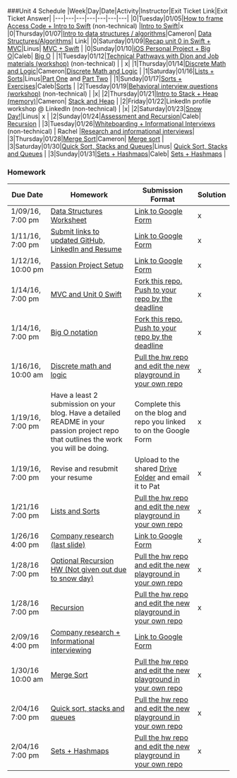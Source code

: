 ###Unit 4 Schedule
|Week|Day|Date|Activity|Instructor|Exit Ticket Link|Exit Ticket Answer|
|---|---|---|---|---|---|---|
|0|Tuesday|01/05|[How to frame Access Code + Intro to Swift](https://github.com/accesscode-2-2/unit-4/blob/master/lessons/week-0/2016_01_05.md) (non-technical)  |[Intro to Swift](https://docs.google.com/forms/d/1CuY-UFTL3CULwPOWfqFoG4LuEHPAi2iB3ZoJsGTat44/viewform)|x
|0|Thursday|01/07|[Intro to data structures / algorithms](https://github.com/accesscode-2-2/unit-4/blob/master/lessons/week-0/2016_01_07.md)|Cameron| [Data Structures/Algorithms](https://docs.google.com/a/c4q.nyc/forms/d/1FfZbLI9WP5ohJssEeZQk7aQSc5suKmMe6K21xpEENWg/viewform)| Link|
|0|Saturday|01/09|[Recap unit 0 in Swift + MVC](https://github.com/accesscode-2-2/unit-4/blob/master/lessons/week-0/2016_01_09.md)|Linus| [MVC + Swift](https://docs.google.com/forms/d/1ZtOgbNZqI-0KXzmuvebMudQS5EvoOQJ8EZu3J6J8Fuk/viewform) |
|0|Sunday|01/10|[iOS Personal Project + Big O](https://github.com/accesscode-2-2/unit-4/blob/master/lessons/week-0/2016_01_10.md)|Caleb| [Big O](https://docs.google.com/forms/d/1RbMowGnkMUOXTfbt5CElW4cfwkTlyVKX9K2tT1xm8ZY/viewform) |
|1|Tuesday|01/12|[Technical Pathways with Dion and Job materials (workshop)](https://github.com/accesscode-2-2/unit-4/blob/master/lessons/week-1/2016_01_12.md) (non-technical) | | x|
|1|Thursday|01/14|[Discrete Math and Logic](https://github.com/accesscode-2-2/unit-4/blob/master/lessons/week-1/2016_01_14.md)|Cameron|[Discrete Math and Logic](https://docs.google.com/forms/d/165XovipUxOWgS2BVCVhMA68sXjpJvUWQ9myX6VlysTA/viewform) |
|1|Saturday|01/16|[Lists + Sorts](https://github.com/accesscode-2-2/unit-4/blob/master/lessons/week-1/2016_01_16.md)|Linus|[Part One](https://docs.google.com/forms/d/1zNY7ERqpUdHXJELDQbhqtOZ0e7yBQ7_VoZOxlxdVqhE/viewform) and [Part Two](https://docs.google.com/forms/d/1BJpxfueJTnn3nxnqI3RxqheMv3vyjyMdeakMqDpBtr0/viewform) |
|1|Sunday|01/17|[Sorts + Exercises](https://github.com/accesscode-2-2/unit-4/blob/master/lessons/week-1/2016_01_17.md)|Caleb|[Sorts](https://docs.google.com/a/c4q.nyc/forms/d/1_KyAL5ZbluMin0CaxGij_1Py9tbQ9kU26Ni8QwYflWg/viewform) |
|2|Tuesday|01/19|[Behavioral interview questions (workshop)](https://docs.google.com/presentation/d/1hDptFfv7ol3dzN4_tlxP5TntUXYMOsbezQ-iMpBvQZU/edit#slide=id.p) (non-technical) | |x|
|2|Thursday|01/21|[Intro to Stack + Heap (memory)](https://github.com/accesscode-2-2/unit-4/blob/master/lessons/week-2/2016_01_21.md)|Cameron| [Stack and Heap](https://docs.google.com/a/c4q.nyc/forms/d/1smEuB4YJTsIZE6wb-AAinCb5cfBJRYqPhBrBDw-7lyw/viewform) |
|2|Friday|01/22|LinkedIn profile workshop @ LinkedIn (non-technical) | |x|
|2|Saturday|01/23|[Snow Day!](https://github.com/accesscode-2-2/unit-4/blob/master/lessons/week-2/2016_01_23.md)|Linus| x |
|2|Sunday|01/24|[Assessment and Recursion](https://github.com/accesscode-2-2/unit-4/blob/master/lessons/week-2/2016_01_24.md)|Caleb| [Recursion](https://docs.google.com/a/c4q.nyc/forms/d/12ks1GWOLStbvo57GX35LWmB25a1v7ZSGryAjtAPT8NY/viewform) |
|3|Tuesday|01/26|[Whiteboarding + Informational Interviews](https://docs.google.com/presentation/d/1wF6aLj2TMSXlDRoru-ppcHyV4giiT_EOr0XySZ6D4EI/edit#slide=id.gee8e17824_0_10) (non-technical) | Rachel |[Research and informational interviews](https://docs.google.com/a/c4q.nyc/forms/d/1HL_Q6GByDH7zSb8_HWw7qNYwkIiT4EaUtTuXcXsiyJc/viewform)|
|3|Thursday|01/28|[Merge Sort](https://github.com/accesscode-2-2/unit-4/blob/master/lessons/week-3/2016_01_28.md)|Cameron| [Merge sort](https://docs.google.com/a/c4q.nyc/forms/d/1MU0mXmGww5wft-HJMy3hPShc0RV7Qbic5w2LWiuEkr4/viewform) |
|3|Saturday|01/30|[Quick Sort, Stacks and Queues](https://github.com/accesscode-2-2/unit-4/blob/master/lessons/week-3/2016_01_30.md)|Linus| [Quick Sort, Stacks and Queues](https://docs.google.com/a/c4q.nyc/forms/d/1rjyZcfvRRsUr9Zi36Qa9NZFRNh6BdY5xcC8SHbCV_e4/viewform) |
|3|Sunday|01/31|[Sets + Hashmaps](https://github.com/accesscode-2-2/unit-4/blob/master/lessons/week-3/2016_01_31.md)|Caleb| [Sets + Hashmaps](https://docs.google.com/a/c4q.nyc/forms/d/1OOJGDY1bn6V_9duirC7J24TFPEsUE8akuQoZ0-XFVKg/viewform) |

### Homework
 Due Date | Homework | Submission Format | Solution |
|---|---|---|---|
1/09/16, 7:00 pm | [Data Structures Worksheet](http://www.cs.cornell.edu/courses/CS2110/2014sp/L09-Lists/data_structures.pdf) | [Link to Google Form](https://docs.google.com/a/c4q.nyc/forms/d/1qGLpV_eLZv6a-zrS6dHEQqwPv4QbpBSh646XNqa55Ps/viewform) | x
1/11/16, 7:00 pm | [Submit links to updated GitHub, LinkedIn and Resume](https://docs.google.com/document/d/1Y6oAzxDa_K0_0_Mz_S-O5w0LJ5eJUuL4iODAH9Fj2FQ/edit?usp=sharing) | [Link to Google Form](http://goo.gl/forms/KUfBPRHQBr) | x 
1/12/16, 10:00 pm | [Passion Project Setup](https://docs.google.com/presentation/d/1Sb6IoD3f842WGugSJZ1s7-4EHgPEdH5RHiT3-H0TI2A/edit#slide=id.gecfcc994a_0_10) | [Link to Google Form](http://goo.gl/forms/qU6GQ8b3pZ) | x
1/14/16, 7:00 pm | [MVC and Unit 0 Swift](https://docs.google.com/document/d/1DQ2aCJ_yUZtazzCfb0PaS81bg61V2ZOSxpABh981xSo/edit) | [Fork this repo.  Push to your repo by the deadline](https://github.com/accesscode-2-2/unit-4-assignments) | x |
1/14/16, 7:00 pm | [Big O notation](https://docs.google.com/document/d/1aF1imJUVahCSJAuN1OEm5lQXwpSFaAmVmAETKMM6PLQ/edit#heading=h.za36ai6n5fth) | [Fork this repo.  Push to your repo by the deadline](https://github.com/accesscode-2-2/unit-4-assignments) | x
1/16/16, 10:00 am | [Discrete math and logic](https://docs.google.com/document/d/1pqdYlbeoJAVhAR7fT7iuHQ0F-mIH3pbcei-rNX_L5Kw/edit#) | [Pull the hw repo and edit the new playground in your own repo](https://github.com/accesscode-2-2/unit-4-assignments) | x
1/19/16, 7:00 pm | Have a least 2 submission on your blog.  Have a detailed README in your passion project repo that outlines the work you will be doing. | Complete this on the blog and repo you linked to on the Google Form | x
1/19/16, 7:00 pm | Revise and resubmit your resume | Upload to the shared [Drive Folder](https://drive.google.com/drive/u/0/folders/0B61otWQVg7ApUFFjWkx6ZE9VOUU) and email it to Pat | x
1/21/16 7:00 pm | [Lists and Sorts](https://docs.google.com/document/d/1XioaEqk6VqUPA-ccQhkqP3eAoDthxYyOM9vSPB7fDkg/edit#heading=h.uopysoy45zmw) | [Pull the hw repo and edit the new playground in your own repo](https://github.com/accesscode-2-2/unit-4-assignments) | x
1/26/16 4:00 pm | [Company research (last slide)](https://docs.google.com/presentation/d/1hDptFfv7ol3dzN4_tlxP5TntUXYMOsbezQ-iMpBvQZU/edit#slide=id.gfd22e86bb_0_10) | [Link to Google Form](https://docs.google.com/a/c4q.nyc/forms/d/1Lj0_MGzJH3GcTvLIjX78hS5pLsBr6fVSFaOAtSweWCA/viewform) | x
1/28/16 7:00 pm | [Optional Recursion HW (Not given out due to snow day)](https://docs.google.com/document/d/1KfnTOtPnBrYPFhBRAQPZBXor_mKDQvuJp4zwZbtHkRs/edit#heading=h.16sfqfmanxte) | [Pull the hw repo and edit the new playground in your own repo](https://github.com/accesscode-2-2/unit-4-assignments) | x
1/28/16 7:00 pm | [Recursion](https://docs.google.com/document/d/1INvOynuggw69yLRNg3y-TPwBiYb3lQZQiFUOxZKBwsY/edit#heading=h.za36ai6n5fth) | [Pull the hw repo and edit the new playground in your own repo](https://github.com/accesscode-2-2/unit-4-assignments) | x
2/09/16 4:00 pm | [Company research + Informational interviewing](https://docs.google.com/document/d/1pxiXQDhQXOK5gngrmmLpXVqbaI6IyJdt6vtLVRCxg7g/edit) | [Link to Google Form](https://docs.google.com/a/c4q.nyc/forms/d/1tXu0OSvpBP6QqZoE-RxeD3OpFFQQ61HgvfTA6zRkQjQ/viewform)
1/30/16 10:00 am | [Merge Sort](https://docs.google.com/document/d/1rlQ3lstnNb3fOR58EwGDysMQ0FSDkUGykcCoU14B9Go/edit#heading=h.za36ai6n5fth) | [Pull the hw repo and edit the new playground in your own repo](https://github.com/accesscode-2-2/unit-4-assignments) | x
2/04/16 7:00 pm | [Quick sort, stacks and queues](https://docs.google.com/document/d/1KlK3PmRMybmHS5db_AP11uHXIcbIeM5vHuuAZOV3xME/edit#heading=h.yt6nu2u4pspa) | [Pull the hw repo and edit the new playground in your own repo](https://github.com/accesscode-2-2/unit-4-assignments) | x
2/04/16 7:00 pm | [Sets + Hashmaps](https://docs.google.com/document/d/1T7tYRqpDPWoxarfmXqfRCHB-YqvA8-Qx_mEyy5smtfc/edit#heading=h.za36ai6n5fth) | [Pull the hw repo and edit the new playground in your own repo](https://github.com/accesscode-2-2/unit-4-assignments) | x

